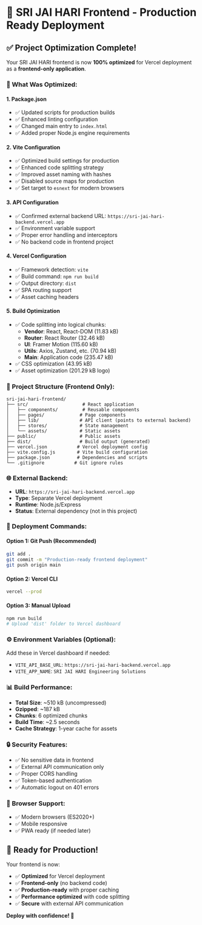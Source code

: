 # 🚀 SRI JAI HARI Frontend - Production Ready Deployment

## ✅ **Project Optimization Complete!**

Your SRI JAI HARI frontend is now **100% optimized** for Vercel deployment as a **frontend-only application**.

### **🔧 What Was Optimized:**

#### **1. Package.json**
- ✅ Updated scripts for production builds
- ✅ Enhanced linting configuration
- ✅ Changed main entry to `index.html`
- ✅ Added proper Node.js engine requirements

#### **2. Vite Configuration**
- ✅ Optimized build settings for production
- ✅ Enhanced code splitting strategy
- ✅ Improved asset naming with hashes
- ✅ Disabled source maps for production
- ✅ Set target to `esnext` for modern browsers

#### **3. API Configuration**
- ✅ Confirmed external backend URL: `https://sri-jai-hari-backend.vercel.app`
- ✅ Environment variable support
- ✅ Proper error handling and interceptors
- ✅ No backend code in frontend project

#### **4. Vercel Configuration**
- ✅ Framework detection: `vite`
- ✅ Build command: `npm run build`
- ✅ Output directory: `dist`
- ✅ SPA routing support
- ✅ Asset caching headers

#### **5. Build Optimization**
- ✅ Code splitting into logical chunks:
  - **Vendor**: React, React-DOM (11.83 kB)
  - **Router**: React Router (32.46 kB)
  - **UI**: Framer Motion (115.60 kB)
  - **Utils**: Axios, Zustand, etc. (70.94 kB)
  - **Main**: Application code (235.47 kB)
- ✅ CSS optimization (43.95 kB)
- ✅ Asset optimization (201.29 kB logo)

### **📁 Project Structure (Frontend Only):**

```
sri-jai-hari-frontend/
├── src/                    # React application
│   ├── components/         # Reusable components
│   ├── pages/             # Page components
│   ├── lib/               # API client (points to external backend)
│   ├── stores/            # State management
│   └── assets/            # Static assets
├── public/                # Public assets
├── dist/                  # Build output (generated)
├── vercel.json           # Vercel deployment config
├── vite.config.js        # Vite build configuration
├── package.json          # Dependencies and scripts
└── .gitignore           # Git ignore rules
```

### **🌐 External Backend:**
- **URL**: `https://sri-jai-hari-backend.vercel.app`
- **Type**: Separate Vercel deployment
- **Runtime**: Node.js/Express
- **Status**: External dependency (not in this project)

### **🚀 Deployment Commands:**

#### **Option 1: Git Push (Recommended)**
```bash
git add .
git commit -m "Production-ready frontend deployment"
git push origin main
```

#### **Option 2: Vercel CLI**
```bash
vercel --prod
```

#### **Option 3: Manual Upload**
```bash
npm run build
# Upload 'dist' folder to Vercel dashboard
```

### **⚙️ Environment Variables (Optional):**

Add these in Vercel dashboard if needed:
- `VITE_API_BASE_URL`: `https://sri-jai-hari-backend.vercel.app`
- `VITE_APP_NAME`: `SRI JAI HARI Engineering Solutions`

### **📊 Build Performance:**
- **Total Size**: ~510 kB (uncompressed)
- **Gzipped**: ~187 kB
- **Chunks**: 6 optimized chunks
- **Build Time**: ~2.5 seconds
- **Cache Strategy**: 1-year cache for assets

### **🔒 Security Features:**
- ✅ No sensitive data in frontend
- ✅ External API communication only
- ✅ Proper CORS handling
- ✅ Token-based authentication
- ✅ Automatic logout on 401 errors

### **📱 Browser Support:**
- ✅ Modern browsers (ES2020+)
- ✅ Mobile responsive
- ✅ PWA ready (if needed later)

## **🎉 Ready for Production!**

Your frontend is now:
- ✅ **Optimized** for Vercel deployment
- ✅ **Frontend-only** (no backend code)
- ✅ **Production-ready** with proper caching
- ✅ **Performance optimized** with code splitting
- ✅ **Secure** with external API communication

**Deploy with confidence! 🚀**
